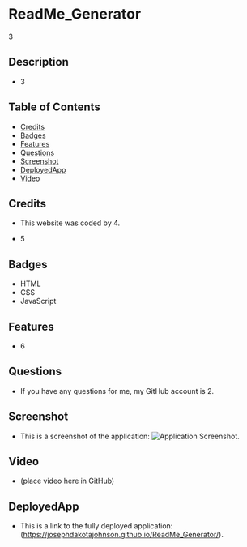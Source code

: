 # ReadMe_Generator
3

## Description

 - 3

## Table of Contents

  - [Credits](#credits)
  - [Badges](#badges)
  - [Features](#features)
  - [Questions](#questions)
  - [Screenshot](#screenshot)
  - [DeployedApp](#deployedApp)
 - [Video](#video)

## Credits

 - This website was coded by 4.

 - 5

## Badges

 - HTML
 - CSS
 - JavaScript

## Features

 - 6

## Questions

 - If you have any questions for me, my GitHub account is 2.

## Screenshot

 - This is a screenshot of the application: ![Application Screenshot](assets/images/7).

## Video

 - (place video here in GitHub)

## DeployedApp

 - This is a link to the fully deployed application: (https://josephdakotajohnson.github.io/ReadMe_Generator/).
